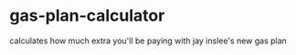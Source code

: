 gas-plan-calculator
===================

calculates how much extra you'll be paying with jay inslee's new gas plan
